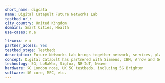 ```yaml
---
short_name: digcata
name: Digital Catapult Future Networks Lab
testbed_url: 
city_country: United Kingdom
domains: Smart Cities, Health
use-cases: n.a

license: n.a
partner_access: Yes
testbed_stage: Testbeds
description: Future Networks Lab brings together network, services, platform, and solutions providers in a technology-neutral space to experiment with IoT and 5G technologies. The network has enabled over 700 innovators to experiment with IoT technologies, leading to new products and services being brought to market in the UK and abroad.
concept: Digital Catapult has partnered with Siemens, IBM, Arrow and Servicenow to support the UK’s dedicated facility for leading edge network technologies: the Future Networks Lab. Alongside some of this industry’s leading players, we are helping companies of all sizes access the latest networks technologies, development opportunities and advice for practical adoption, all to help de-risk innovation and show how these technologies can be rolled out in practice, not just in theory.
technology: 5G, LoRaWan, Sigfox, NB-IoT, Nwave
hardware: 5G London node, UK 5G testbeds, including 5G Brighton
software: 5G core, MEC, etc.
---
```


